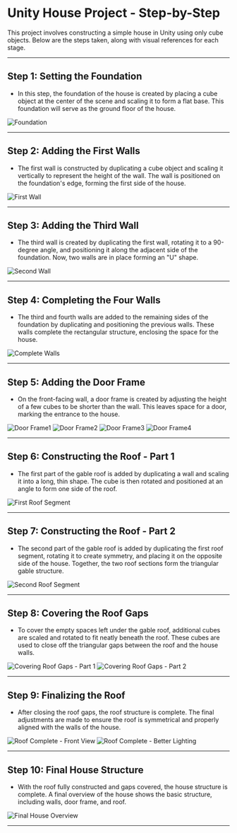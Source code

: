 # Unity House Project - Step-by-Step

This project involves constructing a simple house in Unity using only cube objects. Below are the steps taken, along with visual references for each stage.

---

## Step 1: Setting the Foundation
- In this step, the foundation of the house is created by placing a cube object at the center of the scene and scaling it to form a flat base. This foundation will serve as the ground floor of the house.

![Foundation](Walkthrough/Screenshot(7).png)

---

## Step 2: Adding the First Walls
- The first wall is constructed by duplicating a cube object and scaling it vertically to represent the height of the wall. The wall is positioned on the foundation's edge, forming the first side of the house.

![First Wall](Walkthrough/Screenshot(9).png)

---

## Step 3: Adding the Third Wall
- The third wall is created by duplicating the first wall, rotating it to a 90-degree angle, and positioning it along the adjacent side of the foundation. Now, two walls are in place forming an "U" shape.

![Second Wall](Walkthrough/Screenshot(8).png)

---

## Step 4: Completing the Four Walls
- The third and fourth walls are added to the remaining sides of the foundation by duplicating and positioning the previous walls. These walls complete the rectangular structure, enclosing the space for the house.

![Complete Walls](Walkthrough/Screenshot(10).png)

---

## Step 5: Adding the Door Frame
- On the front-facing wall, a door frame is created by adjusting the height of a few cubes to be shorter than the wall. This leaves space for a door, marking the entrance to the house.

![Door Frame1](Walkthrough/Screenshot(11).png)
![Door Frame2](Walkthrough/Screenshot(12).png)
![Door Frame3](Walkthrough/Screenshot(13).png)
![Door Frame4](Walkthrough/Screenshot(14).png)

---

## Step 6: Constructing the Roof - Part 1
- The first part of the gable roof is added by duplicating a wall and scaling it into a long, thin shape. The cube is then rotated and positioned at an angle to form one side of the roof.

![First Roof Segment](Walkthrough/Screenshot(15).png)

---

## Step 7: Constructing the Roof - Part 2
- The second part of the gable roof is added by duplicating the first roof segment, rotating it to create symmetry, and placing it on the opposite side of the house. Together, the two roof sections form the triangular gable structure.

![Second Roof Segment](Walkthrough/Screenshot(16).png)

---

## Step 8: Covering the Roof Gaps
- To cover the empty spaces left under the gable roof, additional cubes are scaled and rotated to fit neatly beneath the roof. These cubes are used to close off the triangular gaps between the roof and the house walls.

![Covering Roof Gaps - Part 1](images/Screenshot(17).png)
![Covering Roof Gaps - Part 2](images/Screenshot(18).png)

---

## Step 9: Finalizing the Roof
- After closing the roof gaps, the roof structure is complete. The final adjustments are made to ensure the roof is symmetrical and properly aligned with the walls of the house.

![Roof Complete - Front View](images/Screenshot(19).png)
![Roof Complete - Better Lighting](images/Screenshot(21).png)

---

## Step 10: Final House Structure
- With the roof fully constructed and gaps covered, the house structure is complete. A final overview of the house shows the basic structure, including walls, door frame, and roof.

![Final House Overview](images/Screenshot21.png)

---
